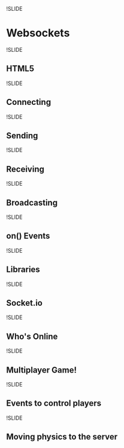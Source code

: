 !SLIDE
# Websockets

!SLIDE
## HTML5

!SLIDE
## Connecting

!SLIDE
## Sending

!SLIDE
## Receiving

!SLIDE
## Broadcasting

!SLIDE
## on() Events

!SLIDE
## Libraries

!SLIDE
## Socket.io

!SLIDE
## Who's Online

!SLIDE
## Multiplayer Game!

!SLIDE
## Events to control players

!SLIDE
## Moving physics to the server
